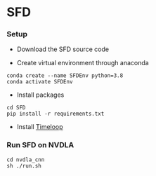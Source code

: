 # SFD


### Setup ###
* Download the SFD source code 

* Create virtual environment through anaconda
```
conda create --name SFDEnv python=3.8
conda activate SFDEnv
```
* Install packages
   
```
cd SFD
pip install -r requirements.txt
```

* Install [Timeloop](https://timeloop.csail.mit.edu/timeloop)

### Run SFD on NVDLA ###

```
cd nvdla_cnn
sh ./run.sh
```

